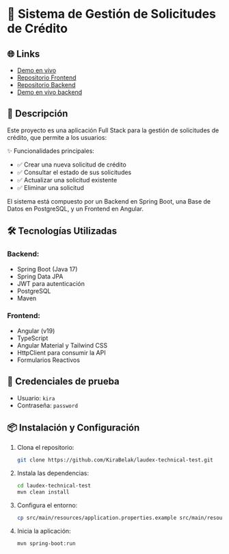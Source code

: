 # 📌 Sistema de Gestión de Solicitudes de Crédito

## 🌐 Links
- [Demo en vivo](https://salmon-island-08ebe3310.4.azurestaticapps.net)
- [Repositorio Frontend](https://github.com/KiraBelak/credit-appt)
- [Repositorio Backend](https://github.com/KiraBelak/laudex-technical-test)
- [Demo en vivo backend](https://apilaudex-bkc5adfja8ewhuc9.mexicocentral-01.azurewebsites.net)

## 🚀 Descripción
Este proyecto es una aplicación Full Stack para la gestión de solicitudes de crédito, que permite a los usuarios:

✨ Funcionalidades principales:
- ✅ Crear una nueva solicitud de crédito
- ✅ Consultar el estado de sus solicitudes
- ✅ Actualizar una solicitud existente
- ✅ Eliminar una solicitud

El sistema está compuesto por un Backend en Spring Boot, una Base de Datos en PostgreSQL, y un Frontend en Angular.

## 🛠️ Tecnologías Utilizadas

### Backend:
- Spring Boot (Java 17)
- Spring Data JPA
- JWT para autenticación
- PostgreSQL
- Maven

### Frontend:
- Angular (v19)
- TypeScript
- Angular Material y Tailwind CSS
- HttpClient para consumir la API
- Formularios Reactivos

## 🔐 Credenciales de prueba
- Usuario: `kira`
- Contraseña: `password`

## 📦 Instalación y Configuración

1. Clona el repositorio:
   ```bash
   git clone https://github.com/KiraBelak/laudex-technical-test.git
   ```

2. Instala las dependencias:
   ```bash
   cd laudex-technical-test
   mvn clean install
   ```


3. Configura el entorno:
   ```bash
   cp src/main/resources/application.properties.example src/main/resources/application.properties
   ```

4. Inicia la aplicación:
   ```bash
   mvn spring-boot:run
   ```

